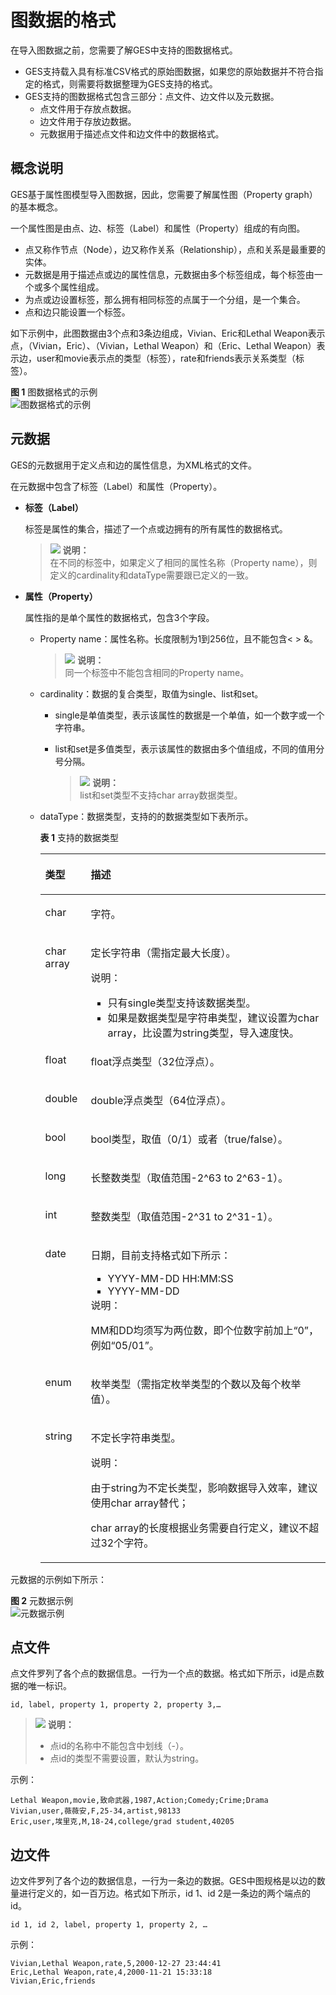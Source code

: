 # 图数据的格式<a name="ges_01_0044"></a>

在导入图数据之前，您需要了解GES中支持的图数据格式。

-   GES支持载入具有标准CSV格式的原始图数据，如果您的原始数据并不符合指定的格式，则需要将数据整理为GES支持的格式。
-   GES支持的图数据格式包含三部分：点文件、边文件以及元数据。
    -   点文件用于存放点数据。
    -   边文件用于存放边数据。
    -   元数据用于描述点文件和边文件中的数据格式。


## 概念说明<a name="section276565145218"></a>

GES基于属性图模型导入图数据，因此，您需要了解属性图（Property graph）的基本概念。

一个属性图是由点、边、标签（Label）和属性（Property）组成的有向图。

-   点又称作节点（Node），边又称作关系（Relationship），点和关系是最重要的实体。
-   元数据是用于描述点或边的属性信息，元数据由多个标签组成，每个标签由一个或多个属性组成。
-   为点或边设置标签，那么拥有相同标签的点属于一个分组，是一个集合。
-   点和边只能设置一个标签。

如下示例中，此图数据由3个点和3条边组成，Vivian、Eric和Lethal Weapon表示点，（Vivian，Eric）、（Vivian，Lethal Weapon）和（Eric、Lethal Weapon）表示边，user和movie表示点的类型（标签），rate和friends表示关系类型（标签）。

**图 1**  图数据格式的示例<a name="fig48931053411"></a>  
![](figures/图数据格式的示例.png "图数据格式的示例")

## 元数据<a name="section83311432141818"></a>

GES的元数据用于定义点和边的属性信息，为XML格式的文件。

在元数据中包含了标签（Label）和属性（Property）。

-   **标签（Label）**

    标签是属性的集合，描述了一个点或边拥有的所有属性的数据格式。

    >![](public_sys-resources/icon-note.gif) **说明：**   
    >在不同的标签中，如果定义了相同的属性名称（Property name），则定义的cardinality和dataType需要跟已定义的一致。  

-   **属性（Property）**

    属性指的是单个属性的数据格式，包含3个字段。

    -   Property name：属性名称。长度限制为1到256位，且不能包含< \> &。

        >![](public_sys-resources/icon-note.gif) **说明：**   
        >同一个标签中不能包含相同的Property name。  

    -   cardinality：数据的复合类型，取值为single、list和set。
        -   single是单值类型，表示该属性的数据是一个单值，如一个数字或一个字符串。
        -   list和set是多值类型，表示该属性的数据由多个值组成，不同的值用分号分隔。

            >![](public_sys-resources/icon-note.gif) **说明：**   
            >list和set类型不支持char array数据类型。  


    -   dataType：数据类型，支持的的数据类型如下表所示。

        **表 1**  支持的数据类型

        <a name="table8260185120115"></a>
        <table><thead align="left"><tr id="row193611512117"><th class="cellrowborder" valign="top" width="15.959999999999999%" id="mcps1.2.3.1.1"><p id="p1336115511613"><a name="p1336115511613"></a><a name="p1336115511613"></a>类型</p>
        </th>
        <th class="cellrowborder" valign="top" width="84.04%" id="mcps1.2.3.1.2"><p id="p53621851914"><a name="p53621851914"></a><a name="p53621851914"></a>描述</p>
        </th>
        </tr>
        </thead>
        <tbody><tr id="row1436215511215"><td class="cellrowborder" valign="top" width="15.959999999999999%" headers="mcps1.2.3.1.1 "><p id="p83625519118"><a name="p83625519118"></a><a name="p83625519118"></a>char</p>
        </td>
        <td class="cellrowborder" valign="top" width="84.04%" headers="mcps1.2.3.1.2 "><p id="p20362175115113"><a name="p20362175115113"></a><a name="p20362175115113"></a>字符。</p>
        </td>
        </tr>
        <tr id="row0362175118118"><td class="cellrowborder" valign="top" width="15.959999999999999%" headers="mcps1.2.3.1.1 "><p id="p436213519111"><a name="p436213519111"></a><a name="p436213519111"></a>char array</p>
        </td>
        <td class="cellrowborder" valign="top" width="84.04%" headers="mcps1.2.3.1.2 "><p id="p1146640172613"><a name="p1146640172613"></a><a name="p1146640172613"></a>定长字符串（需指定最大长度）。</p>
        <div class="note" id="note15340204819263"><a name="note15340204819263"></a><a name="note15340204819263"></a><span class="notetitle"> 说明： </span><div class="notebody"><a name="ul1645312252111"></a><a name="ul1645312252111"></a><ul id="ul1645312252111"><li>只有single类型支持该数据类型。</li><li>如果是数据类型是字符串类型，建议设置为char array，比设置为string类型，导入速度快。</li></ul>
        </div></div>
        </td>
        </tr>
        <tr id="row1436213514119"><td class="cellrowborder" valign="top" width="15.959999999999999%" headers="mcps1.2.3.1.1 "><p id="p1362165116118"><a name="p1362165116118"></a><a name="p1362165116118"></a>float</p>
        </td>
        <td class="cellrowborder" valign="top" width="84.04%" headers="mcps1.2.3.1.2 "><p id="p16362125112112"><a name="p16362125112112"></a><a name="p16362125112112"></a>float浮点类型（32位浮点）。</p>
        </td>
        </tr>
        <tr id="row136285112118"><td class="cellrowborder" valign="top" width="15.959999999999999%" headers="mcps1.2.3.1.1 "><p id="p17362175113118"><a name="p17362175113118"></a><a name="p17362175113118"></a>double</p>
        </td>
        <td class="cellrowborder" valign="top" width="84.04%" headers="mcps1.2.3.1.2 "><p id="p11362145116110"><a name="p11362145116110"></a><a name="p11362145116110"></a>double浮点类型（64位浮点）。</p>
        </td>
        </tr>
        <tr id="row53621451518"><td class="cellrowborder" valign="top" width="15.959999999999999%" headers="mcps1.2.3.1.1 "><p id="p4362155114112"><a name="p4362155114112"></a><a name="p4362155114112"></a>bool</p>
        </td>
        <td class="cellrowborder" valign="top" width="84.04%" headers="mcps1.2.3.1.2 "><p id="p2036225110118"><a name="p2036225110118"></a><a name="p2036225110118"></a>bool类型，取值（0/1）或者（true/false）。</p>
        </td>
        </tr>
        <tr id="row0362115115116"><td class="cellrowborder" valign="top" width="15.959999999999999%" headers="mcps1.2.3.1.1 "><p id="p123630511315"><a name="p123630511315"></a><a name="p123630511315"></a>long</p>
        </td>
        <td class="cellrowborder" valign="top" width="84.04%" headers="mcps1.2.3.1.2 "><p id="p1336311514119"><a name="p1336311514119"></a><a name="p1336311514119"></a>长整数类型（取值范围-2^63 to 2^63-1）。</p>
        </td>
        </tr>
        <tr id="row936395115110"><td class="cellrowborder" valign="top" width="15.959999999999999%" headers="mcps1.2.3.1.1 "><p id="p036312516118"><a name="p036312516118"></a><a name="p036312516118"></a>int</p>
        </td>
        <td class="cellrowborder" valign="top" width="84.04%" headers="mcps1.2.3.1.2 "><p id="p2036312518114"><a name="p2036312518114"></a><a name="p2036312518114"></a>整数类型（取值范围-2^31 to 2^31-1）。</p>
        </td>
        </tr>
        <tr id="row113631051811"><td class="cellrowborder" valign="top" width="15.959999999999999%" headers="mcps1.2.3.1.1 "><p id="p13631351019"><a name="p13631351019"></a><a name="p13631351019"></a>date</p>
        </td>
        <td class="cellrowborder" valign="top" width="84.04%" headers="mcps1.2.3.1.2 "><p id="p1520320281027"><a name="p1520320281027"></a><a name="p1520320281027"></a>日期，目前支持格式如下所示：</p>
        <a name="ul467093816221"></a><a name="ul467093816221"></a><ul id="ul467093816221"><li>YYYY-MM-DD HH:MM:SS</li><li>YYYY-MM-DD</li></ul>
        <div class="note" id="note182597314390"><a name="note182597314390"></a><a name="note182597314390"></a><span class="notetitle"> 说明： </span><div class="notebody"><p id="p226010315393"><a name="p226010315393"></a><a name="p226010315393"></a>MM和DD均须写为两位数，即个位数字前加上“0”，例如“05/01”。</p>
        </div></div>
        </td>
        </tr>
        <tr id="row736345113114"><td class="cellrowborder" valign="top" width="15.959999999999999%" headers="mcps1.2.3.1.1 "><p id="p123631551518"><a name="p123631551518"></a><a name="p123631551518"></a>enum</p>
        </td>
        <td class="cellrowborder" valign="top" width="84.04%" headers="mcps1.2.3.1.2 "><p id="p33634512120"><a name="p33634512120"></a><a name="p33634512120"></a>枚举类型（需指定枚举类型的个数以及每个枚举值）。</p>
        </td>
        </tr>
        <tr id="row541011233310"><td class="cellrowborder" valign="top" width="15.959999999999999%" headers="mcps1.2.3.1.1 "><p id="p160131417336"><a name="p160131417336"></a><a name="p160131417336"></a>string</p>
        </td>
        <td class="cellrowborder" valign="top" width="84.04%" headers="mcps1.2.3.1.2 "><p id="p15600146330"><a name="p15600146330"></a><a name="p15600146330"></a>不定长字符串类型。</p>
        <div class="note" id="note1471632515332"><a name="note1471632515332"></a><a name="note1471632515332"></a><span class="notetitle"> 说明： </span><div class="notebody"><p id="p978317419419"><a name="p978317419419"></a><a name="p978317419419"></a>由于string为不定长类型，影响数据导入效率，建议使用char array替代；</p>
        <p id="p167167258332"><a name="p167167258332"></a><a name="p167167258332"></a>char array的长度根据业务需要自行定义，建议不超过32个字符。</p>
        </div></div>
        </td>
        </tr>
        </tbody>
        </table>



元数据的示例如下所示：

**图 2**  元数据示例<a name="fig4231160141019"></a>  
![](figures/元数据示例.png "元数据示例")

## 点文件<a name="section129243382011"></a>

点文件罗列了各个点的数据信息。一行为一个点的数据。格式如下所示，id是点数据的唯一标识。

```
id, label, property 1, property 2, property 3,…
```

>![](public_sys-resources/icon-note.gif) **说明：**   
>-   点id的名称中不能包含中划线（-）。  
>-   点id的类型不需要设置，默认为string。  

示例：

```
Lethal Weapon,movie,致命武器,1987,Action;Comedy;Crime;Drama
Vivian,user,薇薇安,F,25-34,artist,98133
Eric,user,埃里克,M,18-24,college/grad student,40205
```

## 边文件<a name="section125131836142018"></a>

边文件罗列了各个边的数据信息，一行为一条边的数据。GES中图规格是以边的数量进行定义的，如一百万边。格式如下所示，id 1、id 2是一条边的两个端点的id。

```
id 1, id 2, label, property 1, property 2, …
```

示例：

```
Vivian,Lethal Weapon,rate,5,2000-12-27 23:44:41
Eric,Lethal Weapon,rate,4,2000-11-21 15:33:18
Vivian,Eric,friends
```

